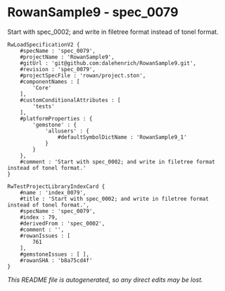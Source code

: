 # RowanSample9 - spec_0079
Start with spec_0002; and write in filetree format instead of tonel format.
```
RwLoadSpecificationV2 {
	#specName : 'spec_0079',
	#projectName : 'RowanSample9',
	#gitUrl : 'git@github.com:dalehenrich/RowanSample9.git',
	#revision : 'spec_0079',
	#projectSpecFile : 'rowan/project.ston',
	#componentNames : [
		'Core'
	],
	#customConditionalAttributes : [
		'tests'
	],
	#platformProperties : {
		'gemstone' : {
			'allusers' : {
				#defaultSymbolDictName : 'RowanSample9_1'
			}
		}
	},
	#comment : 'Start with spec_0002; and write in filetree format instead of tonel format.'
}

RwTestProjectLibraryIndexCard {
	#name : 'index_0079',
	#title : 'Start with spec_0002; and write in filetree format instead of tonel format.',
	#specName : 'spec_0079',
	#index : 79,
	#derivedFrom : 'spec_0002',
	#comment : '',
	#rowanIssues : [
		761
	],
	#gemstoneIssues : [ ],
	#rowanSHA : 'b8a75cd4f'
}
```

*This README file is autogenerated, so any direct edits may be lost.*
